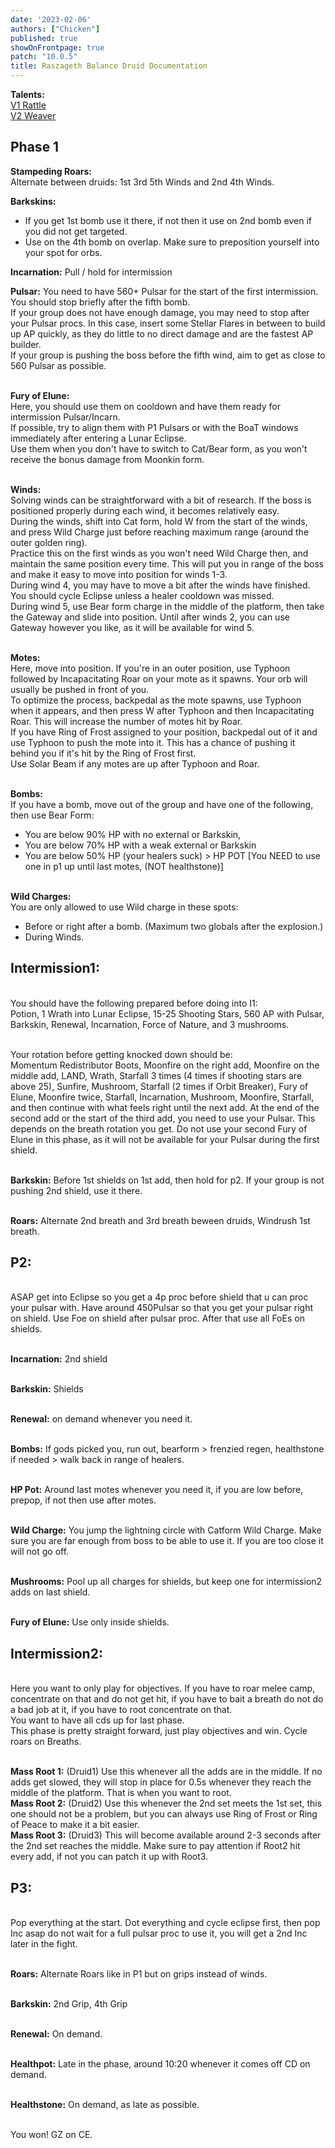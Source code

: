```yaml
---
date: '2023-02-06'
authors: ["Chicken"]
published: true
showOnFrontpage: true
patch: "10.0.5"
title: Raszageth Balance Druid Documentation
---
```


**Talents:**
<br>[V1 Rattle](https://www.wowhead.com/ptr/talent-calc/druid/balance/DAQFBEBBBgkIFRRTGVBCAAMVQUUSFSpVkRQCUQ)
<br>[V2 Weaver](https://www.wowhead.com/ptr/talent-calc/druid/balance/DAQFBEBBBgkIFRRTGVBCAAMVQUUSFSpVkRQCQQ)


## **Phase 1**
**Stampeding Roars:**
<br>Alternate between druids: 1st 3rd 5th Winds and 2nd 4th Winds. 

**Barkskins:** 
- If you get 1st bomb use it there, if not then it use on 2nd bomb even if you did not get targeted.
- Use on the 4th bomb on overlap. Make sure to preposition yourself into your spot for orbs.

**Incarnation:** Pull / hold for intermission

**Pulsar:**
You need to have 560+ Pulsar for the start of the first intermission. You should stop briefly after the fifth bomb. 
<br>If your group does not have enough damage, you may need to stop after your Pulsar procs. In this case, insert some Stellar Flares in between to build up AP quickly, as they do little to no direct damage and are the fastest AP builder.
<br>If your group is pushing the boss before the fifth wind, aim to get as close to 560 Pulsar as possible.

<br>**Fury of Elune:** 
<br>Here, you should use them on cooldown and have them ready for intermission Pulsar/Incarn. 
<br>If possible, try to align them with P1 Pulsars or with the BoaT windows immediately after entering a Lunar Eclipse. 
<br>Use them when you don't have to switch to Cat/Bear form, as you won't receive the bonus damage from Moonkin form.

<br>**Winds:**
<br>Solving winds can be straightforward with a bit of research. If the boss is positioned properly during each wind, it becomes relatively easy. 
<br>During the winds, shift into Cat form, hold W from the start of the winds, and press Wild Charge just before reaching maximum range (around the outer golden ring). 
<br>Practice this on the first winds as you won't need Wild Charge then, and maintain the same position every time. This will put you in range of the boss and make it easy to move into position for winds 1-3. 
<br>During wind 4, you may have to move a bit after the winds have finished. You should cycle Eclipse unless a healer cooldown was missed. 
<br>During wind 5, use Bear form charge in the middle of the platform, then take the Gateway and slide into position. Until after winds 2, you can use Gateway however you like, as it will be available for wind 5.

<br>**Motes:**
<br>Here, move into position. If you're in an outer position, use Typhoon followed by Incapacitating Roar on your mote as it spawns. Your orb will usually be pushed in front of you. 
<br>To optimize the process, backpedal as the mote spawns, use Typhoon when it appears, and then press W after Typhoon and then Incapacitating Roar. This will increase the number of motes hit by Roar. 
<br>If you have Ring of Frost assigned to your position, backpedal out of it and use Typhoon to push the mote into it. This has a chance of pushing it behind you if it's hit by the Ring of Frost first. 
<br>Use Solar Beam if any motes are up after Typhoon and Roar.

<br>**Bombs:**
<br>If you have a bomb, move out of the group and have one of the following, then use Bear Form: 
- You are below 90% HP with no external or Barkskin,
- You are below 70% HP with a weak external or Barkskin
- You are below 50% HP (your healers suck) > HP POT [You NEED to use one in p1 up until last motes, (NOT healthstone)]

<br>**Wild Charges:**
<br>You are only allowed to use Wild charge in these spots: 
- Before or right after a bomb. (Maximum two globals after the explosion.)
- During Winds.


## **Intermission1:**
<br>You should have the following prepared before doing into I1:
<br>Potion, 1 Wrath into Lunar Eclipse, 15-25 Shooting Stars, 560 AP with Pulsar, Barkskin, Renewal, Incarnation, Force of Nature, and 3 mushrooms.

<br>Your rotation before getting knocked down should be: 
<br>Momentum Redistributor Boots, Moonfire on the right add, Moonfire on the middle add, LAND, Wrath, Starfall 3 times (4 times if shooting stars are above 25), Sunfire, Mushroom, Starfall (2 times if Orbit Breaker), Fury of Elune, Moonfire twice, Starfall, Incarnation, Mushroom, Moonfire, Starfall, and then continue with what feels right until the next add. At the end of the second add or the start of the third add, you need to use your Pulsar. This depends on the breath rotation you get. Do not use your second Fury of Elune in this phase, as it will not be available for your Pulsar during the first shield.

<br>**Barkskin:** Before 1st shields on 1st add, then hold for p2. If your group is not pushing 2nd shield, use it there. 

<br>**Roars:** Alternate 2nd breath and 3rd breath beween druids, Windrush 1st breath. 


## **P2:** 
<br>ASAP get into Eclipse so you get a 4p proc before shield that u can proc your pulsar with. Have around 450Pulsar so that you get your pulsar right on shield. Use Foe on shield after pulsar proc. After that use all FoEs on shields. 

<br>**Incarnation:** 2nd shield

<br>**Barkskin:** Shields

<br>**Renewal:** on demand whenever you need it. 

<br>**Bombs:** If gods picked you, run out,  bearform > frenzied regen, healthstone if needed > walk back in range of healers. 

<br>**HP Pot:** Around last motes whenever you need it, if you are low before, prepop, if not then use after motes. 

<br>**Wild Charge:** You jump the lightning circle with Catform Wild Charge. Make sure you are far enough from boss to be able to use it. If you are too close it will not go off.

<br>**Mushrooms:** Pool up all charges for shields, but keep one for intermission2 adds on last shield. 

<br>**Fury of Elune:** Use only inside shields.

## **Intermission2:**
<br>Here you want to only play for objectives. If you have to roar melee camp, concentrate on that and do not get hit, if you have to bait a breath do not do a bad job at it, if you have to root concentrate on that.
<br>You want to have all cds up for last phase.
<br>This phase is pretty straight forward, just play objectives and win. Cycle roars on Breaths.

<br>**Mass Root 1:** (Druid1) Use this whenever all the adds are in the middle. If no adds get slowed, they will stop in place for 0.5s whenever they reach the middle of the platform. That is when you want to root.
<br>**Mass Root 2:** (Druid2) Use this whenever the 2nd set meets the 1st set, this one should not be a problem, but you can always use Ring of Frost or Ring of Peace to make it a bit easier.
<br>**Mass Root 3:** (Druid3) This will become available around 2-3 seconds after the 2nd set reaches the middle. Make sure to pay attention if Root2 hit every add, if not you can patch it up with Root3.

## **P3:**
<br>Pop everything at the start. Dot everything and cycle eclipse first, then pop Inc asap do not wait for a full pulsar proc to use it, you will get a 2nd Inc later in the fight.

<br>**Roars:** Alternate Roars like in P1 but on grips instead of winds.

<br>**Barkskin:** 2nd Grip, 4th Grip

<br>**Renewal:** On demand.

<br>**Healthpot:** Late in the phase, around 10:20 whenever it comes off CD on demand. 

<br>**Healthstone:** On demand, as late as possible.


<br>You won! GZ on CE.



